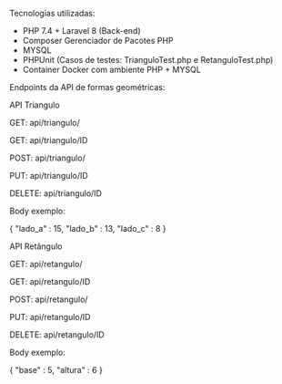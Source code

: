 Tecnologias utilizadas:
* PHP 7.4 + Laravel 8 (Back-end)
* Composer Gerenciador de Pacotes PHP
* MYSQL
* PHPUnit (Casos de testes: TrianguloTest.php e RetanguloTest.php)
* Container Docker com ambiente PHP + MYSQL


Endpoints da API de formas geométricas:


API Triangulo

GET: api/triangulo/

GET: api/triangulo/ID

POST: api/triangulo/

PUT: api/triangulo/ID

DELETE: api/triangulo/ID

Body exemplo:

{ "lado_a" : 15, "lado_b" : 13, "lado_c" : 8 }

API Retângulo

GET: api/retangulo/

GET: api/retangulo/ID

POST: api/retangulo/

PUT: api/retangulo/ID

DELETE: api/retangulo/ID

Body exemplo:

{ "base" : 5, "altura" : 6 }
